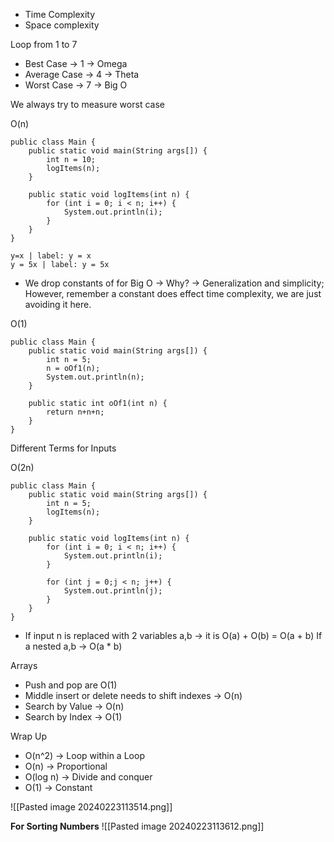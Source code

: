 - Time Complexity
- Space complexity


Loop from 1 to 7
- Best Case -> 1 -> Omega
- Average Case -> 4 -> Theta
- Worst Case -> 7 -> Big O

We always try to measure worst case

O(n)
```run-java
public class Main {
    public static void main(String args[]) {
        int n = 10;
        logItems(n);
    }
    
    public static void logItems(int n) {
        for (int i = 0; i < n; i++) {
            System.out.println(i);
        }
    }
}
```
```desmos-graph
y=x | label: y = x 
y = 5x | label: y = 5x 
```


- We drop constants of for Big O -> Why? -> Generalization and simplicity; However, remember a constant does effect time complexity, we are just avoiding it here.

O(1)
```run-java
public class Main {
	public static void main(String args[]) {
		int n = 5;
		n = oOf1(n);
		System.out.println(n);
	}

	public static int oOf1(int n) {
		return n+n+n;
	}
}
```


Different Terms for Inputs

O(2n)
```run-java
public class Main {
	public static void main(String args[]) {
		int n = 5;
		logItems(n);
	}

	public static void logItems(int n) {
		for (int i = 0; i < n; i++) {
			System.out.println(i);
		}
	
		for (int j = 0;j < n; j++) {
			System.out.println(j);
		}
	}
}
```

- If input n is replaced with 2 variables a,b -> it is O(a) + O(b) = O(a + b)
		If a nested a,b -> O(a * b)


Arrays
- Push and pop are O(1)
- Middle insert or delete needs to shift indexes -> O(n)
- Search by Value -> O(n)
- Search by Index -> O(1)

Wrap Up
- O(n^2) -> Loop within a Loop
- O(n)  -> Proportional
- O(log n) -> Divide and conquer
- O(1) -> Constant

![[Pasted image 20240223113514.png]]

**For Sorting Numbers**
![[Pasted image 20240223113612.png]]


